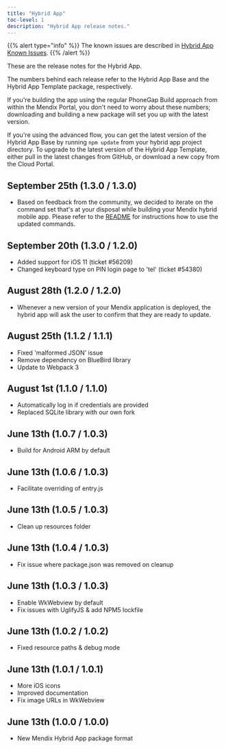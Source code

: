 ```yaml
---
title: "Hybrid App"
toc-level: 1
description: "Hybrid App release notes."
---
```


{{% alert type="info" %}}
The known issues are described in [Hybrid App Known Issues](hybrid-app-known-issues).
{{% /alert %}}

These are the release notes for the Hybrid App.

The numbers behind each release refer to the Hybrid App Base and the Hybrid App Template package, respectively.

If you're building the app using the regular PhoneGap Build approach from within the Mendix Portal, you don't need to worry about these numbers; downloading and building a new package will set you up with the latest version.

If you're using the advanced flow, you can get the latest version of the Hybrid App Base by running `npm update` from your hybrid app project directory. To upgrade to the latest version of the Hybrid App Template, either pull in the latest changes from GitHub, or download a new copy from the Cloud Portal.

## September 25th (1.3.0 / 1.3.0)

* Based on feedback from the community, we decided to iterate on the command set that's at your disposal while building your Mendix hybrid mobile app. Please refer to the [README](https://github.com/mendix/hybrid-app-template/blob/master/README.md) for instructions how to use the updated commands.


## September 20th (1.3.0 / 1.2.0)

* Added support for iOS 11 (ticket #56209)
* Changed keyboard type on PIN login page to 'tel' (ticket #54380)


## August 28th (1.2.0 / 1.2.0)

* Whenever a new version of your Mendix application is deployed, the hybrid app will ask the user to confirm that they are ready to update.


## August 25th (1.1.2 / 1.1.1)

* Fixed 'malformed JSON' issue
* Remove dependency on BlueBird library
* Update to Webpack 3


## August 1st (1.1.0 / 1.1.0)

* Automatically log in if credentials are provided
* Replaced SQLite library with our own fork


## June 13th (1.0.7 / 1.0.3)

* Build for Android ARM by default


## June 13th (1.0.6 / 1.0.3)

* Facilitate overriding of entry.js


## June 13th (1.0.5 / 1.0.3)

* Clean up resources folder


## June 13th (1.0.4 / 1.0.3)

* Fix issue where package.json was removed on cleanup


## June 13th (1.0.3 / 1.0.3)

* Enable WkWebview by default
* Fix issues with UglifyJS & add NPM5 lockfile


## June 13th (1.0.2 / 1.0.2)

* Fixed resource paths & debug mode


## June 13th (1.0.1 / 1.0.1)

* More iOS icons
* Improved documentation
* Fix image URLs in WkWebview


## June 13th (1.0.0 / 1.0.0)

* New Mendix Hybrid App package format


